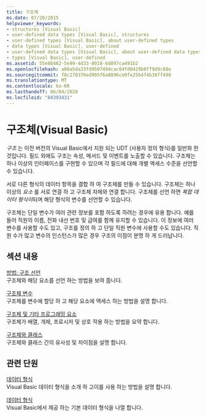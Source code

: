 ```yaml
---
title: 구조체
ms.date: 07/20/2015
helpviewer_keywords:
- structures [Visual Basic]
- user-defined data types [Visual Basic], structures
- user-defined types [Visual Basic], about user-defined types
- data types [Visual Basic], user-defined
- user-defined data types [Visual Basic], about user-defined data types
- types [Visual Basic], user-defined
ms.assetid: 55e86462-5e99-4d33-8018-6d097ca491b2
ms.openlocfilehash: a08a5da33fd9507494cac84fd0429b0ff9d9c88e
ms.sourcegitcommit: f8c270376ed905f6a8896ce0fe25b4f4b38ff498
ms.translationtype: MT
ms.contentlocale: ko-KR
ms.lasthandoff: 06/04/2020
ms.locfileid: "84393431"
---
```

# <a name="structures-visual-basic"></a>구조체(Visual Basic)
*구조* 는 이전 버전의 Visual Basic에서 지원 되는 UDT (사용자 정의 형식)를 일반화 한 것입니다. 필드 외에도 구조는 속성, 메서드 및 이벤트를 노출할 수 있습니다. 구조체는 하나 이상의 인터페이스를 구현할 수 있으며 각 필드에 대해 개별 액세스 수준을 선언할 수 있습니다.  
  
 서로 다른 형식의 데이터 항목을 결합 하 여 구조체를 만들 수 있습니다. 구조체는 하나 이상의 *요소* 를 서로 연결 하 고 구조체 자체와 연결 합니다. 구조체를 선언 하면 *복합 데이터 형식이*되며 해당 형식의 변수를 선언할 수 있습니다.  
  
 구조체는 단일 변수가 여러 관련 정보를 포함 하도록 하려는 경우에 유용 합니다. 예를 들어 직원의 이름, 전화 내선 번호 및 급여를 함께 유지할 수 있습니다. 이 정보에 여러 변수를 사용할 수도 있고, 구조를 정의 하 고 단일 직원 변수에 사용할 수도 있습니다. 직원 수가 많고 변수의 인스턴스가 많은 경우 구조의 이점이 분명 하 게 드러납니다.  
  
## <a name="in-this-section"></a>섹션 내용  
 [방법: 구조 선언](how-to-declare-a-structure.md)  
 구조체와 해당 요소를 선언 하는 방법을 보여 줍니다.  
  
 [구조체 변수](structure-variables.md)  
 구조체를 변수에 할당 하 고 해당 요소에 액세스 하는 방법을 설명 합니다.  
  
 [구조체 및 기타 프로그래밍 요소](structures-and-other-programming-elements.md)  
 구조체가 배열, 개체, 프로시저 및 상호 작용 하는 방법을 요약 합니다.  
  
 [구조체와 클래스](structures-and-classes.md)  
 구조체와 클래스 간의 유사성 및 차이점을 설명 합니다.  
  
## <a name="related-sections"></a>관련 단원  
 [데이터 형식](index.md)  
 Visual Basic 데이터 형식을 소개 하 고이를 사용 하는 방법을 설명 합니다.  
  
 [데이터 형식](../../../language-reference/data-types/index.md)  
 Visual Basic에서 제공 하는 기본 데이터 형식을 나열 합니다.
